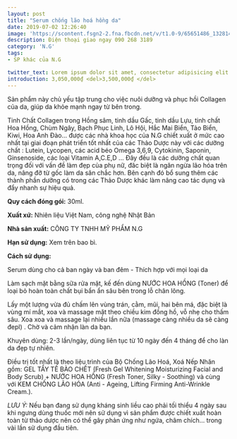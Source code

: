 ```yaml
---
layout: post
title: "Serum chống lão hoá hồng da"
date: 2019-07-02 12:26:40
image: 'https://scontent.fsgn2-2.fna.fbcdn.net/v/t1.0-9/65651486_1328144354006333_2087154188013273088_n.jpg?_nc_cat=102&_nc_oc=AQlS0N6TYxMiF0vBDGBw3GfrqVRL_RN2zGuVcoytHxMdC8Pb2cvkhLaM9txGe9fyyy8&_nc_ht=scontent.fsgn2-2.fna&oh=751d2a39c50e569c161a039da25e320a&oe=5DB31DE4'
description: Điện thoại giao ngay 090 268 3189
category: 'N.G'
tags:
- SP khác của N.G

twitter_text: Lorem ipsum dolor sit amet, consectetur adipisicing elit.
introduction: 3,050,000₫ <del>3,500,000₫ </del>
---
```


Sản phẩm này chủ yếu tập trung cho việc nuôi dưỡng và phục hồi Collagen của da, giúp da khỏe mạnh ngay từ bên trong. 

Tinh Chất Collagen trong Hồng sâm, tinh dầu Gấc, tinh dầu Lựu, tinh chất Hoa Hồng, Chùm Ngây, Bạch Phục Linh, Lô Hội, Hắc Mai Biển, Tảo Biển, Kiwi, Hoa Anh Đào... được các nhà khoa học của N.G chiết xuất ở mức cao nhất tại giai đoạn phát triển tốt nhất của các Thảo Dược này với các dưỡng chất : Lutein, Lycopen, các acid béo Omega 3,6,9, Cytokinin, Saponin, Ginsenoside, các loại Vitamin A,C.E,D ... Đây đều là các dưỡng chất quan trọng đối với vấn đề làm đẹp của phụ nữ, đăc biệt là ngăn ngừa lão hóa trên da, nâng đỡ từ gốc làm da săn chắc hơn. Bên cạnh đó bổ sung thêm các thành phần dưỡng có trong các Thảo Dược khác làm nâng cao tác dụng và đẩy nhanh sự hiệu quả.

**Quy cách đóng gói:** 30ml.

**Xuất xứ:** Nhiên liệu Việt Nam, công nghệ Nhật Bản

**Nhà sản xuất:** CÔNG TY TNHH MỸ PHẨM N.G 

**Hạn sử dụng:** Xem trên bao bì.

**Cách sử dụng:**

Serum dùng cho cả ban ngày và ban đêm - Thích hợp với mọi loại da

Làm sạch mặt bằng sữa rửa mặt, kế đến dùng NƯỚC HOA HỒNG (Toner)  để loại bỏ hoàn toàn chất bụi bẩn ẩn sâu bên trong lỗ chân lông.

Lấy một lượng vừa đủ chấm lên vùng trán, cằm, mũi, hai bên má, đặc biệt là vùng mí mắt, xoa và massage mặt theo chiều kim đồng hồ, vỗ nhẹ cho thấm sâu. Xoa xoa và massage lại nhiều lần nữa (massage càng nhiều da sẽ càng đepl)  . Chờ và cảm nhận làn da bạn.

Khuyên dùng: 2-3 lần/ngày, dùng liên tục từ 10 ngày đến 4 tháng để cho làn da đẹp tự nhiên.

Điều trị tốt nhất là theo liệu trình của Bộ Chống Lão Hoá, Xoá Nếp Nhăn gồm: GEL TẨY TẾ BÀO CHẾT (Fresh Gel Whitening Moisturizing Facial and Body Scrub) + NƯỚC HOA HỒNG (Fresh Toner, Silky - Soothing) và cùng với KEM CHỐNG LÃO HÓA (Anti -  Ageing, Lifting Firming Anti-Wrinkle Cream.).

*LƯU Ý:* Nếu bạn đang sử dụng kháng sinh liều cao phải tối thiểu 4 ngày sau khi ngưng dùng thuốc mới nên sử dụng vì sản phẩm được chiết xuất hoàn toàn từ thảo dược nên có thể gây phản ứng như ngứa, châm chích... trong vài lần sử dụng đầu tiên.